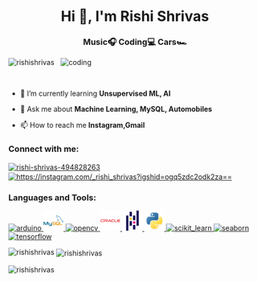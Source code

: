 <h1 align="center">Hi 👋, I'm Rishi Shrivas</h1>
<h3 align="center">Music🎧  Coding💻  Cars🏎</h3>
<img align="right" alt="coding" width="400" src="https://i.pinimg.com/originals/38/30/4d/38304daec650bb74c40c71d65237b734.gif">

<p align="left"> <img src="https://komarev.com/ghpvc/?username=rishishrivas&label=Profile%20views&color=0e75b6&style=flat" alt="rishishrivas" /> </p>

<p align="left"> <a href="https://twitter.com/" target="blank"><img src="https://img.shields.io/twitter/follow/?logo=twitter&style=for-the-badge" alt="" /></a> </p>

- 🌱 I’m currently learning **Unsupervised ML, AI**

- 💬 Ask me about **Machine Learning, MySQL, Automobiles**

- 📫 How to reach me **Instagram,Gmail**

<h3 align="left">Connect with me:</h3>
<p align="left">
<a href="https://linkedin.com/in/rishi-shrivas-494828263" target="blank"><img align="center" src="https://raw.githubusercontent.com/rahuldkjain/github-profile-readme-generator/master/src/images/icons/Social/linked-in-alt.svg" alt="rishi-shrivas-494828263" height="30" width="40" /></a>
<a href="https://instagram.com/https://instagram.com/_rishi_shrivas?igshid=ogq5zdc2odk2za==" target="blank"><img align="center" src="https://raw.githubusercontent.com/rahuldkjain/github-profile-readme-generator/master/src/images/icons/Social/instagram.svg" alt="https://instagram.com/_rishi_shrivas?igshid=ogq5zdc2odk2za==" height="30" width="40" /></a>
</p>

<h3 align="left">Languages and Tools:</h3>
<p align="left"> <a href="https://www.arduino.cc/" target="_blank" rel="noreferrer"> <img src="https://cdn.worldvectorlogo.com/logos/arduino-1.svg" alt="arduino" width="40" height="40"/> </a> <a href="https://www.mysql.com/" target="_blank" rel="noreferrer"> <img src="https://raw.githubusercontent.com/devicons/devicon/master/icons/mysql/mysql-original-wordmark.svg" alt="mysql" width="40" height="40"/> </a> <a href="https://opencv.org/" target="_blank" rel="noreferrer"> <img src="https://www.vectorlogo.zone/logos/opencv/opencv-icon.svg" alt="opencv" width="40" height="40"/> </a> <a href="https://www.oracle.com/" target="_blank" rel="noreferrer"> <img src="https://raw.githubusercontent.com/devicons/devicon/master/icons/oracle/oracle-original.svg" alt="oracle" width="40" height="40"/> </a> <a href="https://pandas.pydata.org/" target="_blank" rel="noreferrer"> <img src="https://raw.githubusercontent.com/devicons/devicon/2ae2a900d2f041da66e950e4d48052658d850630/icons/pandas/pandas-original.svg" alt="pandas" width="40" height="40"/> </a> <a href="https://www.python.org" target="_blank" rel="noreferrer"> <img src="https://raw.githubusercontent.com/devicons/devicon/master/icons/python/python-original.svg" alt="python" width="40" height="40"/> </a> <a href="https://scikit-learn.org/" target="_blank" rel="noreferrer"> <img src="https://upload.wikimedia.org/wikipedia/commons/0/05/Scikit_learn_logo_small.svg" alt="scikit_learn" width="40" height="40"/> </a> <a href="https://seaborn.pydata.org/" target="_blank" rel="noreferrer"> <img src="https://seaborn.pydata.org/_images/logo-mark-lightbg.svg" alt="seaborn" width="40" height="40"/> </a> <a href="https://www.tensorflow.org" target="_blank" rel="noreferrer"> <img src="https://www.vectorlogo.zone/logos/tensorflow/tensorflow-icon.svg" alt="tensorflow" width="40" height="40"/> </a> </p>

<p><img align="left" src="https://github-readme-stats.vercel.app/api/top-langs?username=rishishrivas&show_icons=true&locale=en&layout=compact" alt="rishishrivas" /></p>

<p>&nbsp;<img align="center" src="https://github-readme-stats.vercel.app/api?username=rishishrivas&show_icons=true&locale=en" alt="rishishrivas" /></p>

<p><img align="center" src="https://github-readme-streak-stats.herokuapp.com/?user=rishishrivas&" alt="rishishrivas" /></p>
